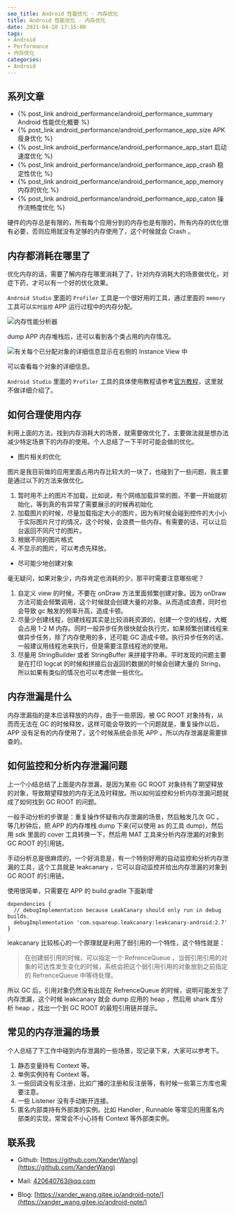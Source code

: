 ```yaml
---
seo_title: Android 性能优化 - 内存优化
title: Android 性能优化 - 内存优化
date: 2021-04-10 17:15:00
tags: 
- Android
- Performance
- 内存优化
categories: 
- Android
---
```


## 系列文章

- {% post_link android_performance/android_performance_summary Android 性能优化概要 %}
- {% post_link android_performance/android_performance_app_size APK 瘦身优化 %}
- {% post_link android_performance/android_performance_app_start 启动速度优化 %}
- {% post_link android_performance/android_performance_app_crash 稳定性优化 %}
- {% post_link android_performance/android_performance_app_memory 内存的优化 %}
- {% post_link android_performance/android_performance_app_caton 操作流畅度优化 %}

硬件的内存总是有限的，所有每个应用分到的内存也是有限的，所有内存的优化很有必要，否则应用就没有足够的内存使用了，这个时候就会 Crash 。

## 内存都消耗在哪里了

优化内存的话，需要了解内存在哪里消耗了了，针对内存消耗大的场景做优化，对症下药，才可以有一个好的优化效果。

`Android Studio` 里面的 `Profiler` 工具是一个很好用的工具，通过里面的 `memory` 工具可以`实时监控` APP 运行过程中的内存分配。

![内存性能分析器](https://img.imgdb.cn/item/60742b578322e6675cac02b9.jpg)

dump APP 内存堆栈后，还可以看到各个类占用的内存情况。

![有关每个已分配对象的详细信息显示在右侧的 Instance View 中](https://img.imgdb.cn/item/60742b928322e6675cac8841.jpg)

可以查看每个对象的详细信息。

`Android Studio` 里面的 `Profiler` 工具的具体使用教程请参考[官方教程](https://developer.android.google.cn/studio/profile/memory-profiler?hl=zh-cn)，这里就不做详细介绍了。

## 如何合理使用内存

利用上面的方法，找到内存消耗大的场景，就需要做优化了，主要做法就是想办法减少特定场景下的内存的使用。个人总结了一下平时可能会做的优化。

- 图片相关的优化

图片是我目前做的应用里面占用内存比较大的一块了，也碰到了一些问题，我主要是通过以下的方法来做优化。

1. 暂时用不上的图片不加载，比如说，有个网络加载异常的图，不要一开始就初始化，等到真的有异常了需要展示的时候再初始化
2. 加载图片的时候，尽量加载指定大小的图片，因为有时候会碰到控件的大小小于实际图片尺寸的情况，这个时候，会浪费一些内存。有需要的话，可以让后台返回不同尺寸的图片。
3. 根据不同的图片格式
4. 不显示的图片，可以考虑先释放。

- 尽可能少地创建对象

毫无疑问，如果对象少，内存肯定也消耗的少，那平时需要注意哪些呢？

1. 自定义 view 的时候，不要在 onDraw 方法里面频繁创建对象。因为 onDraw 方法可能会频繁调用，这个时候就会创建大量的对象。从而造成浪费，同时也会导致 gc 触发的频率升高，造成卡顿。
2. 尽量少创建线程，创建线程其实是比较消耗资源的，创建一个空的线程，大概会占用 1-2 M 内存。同时一般异步任务很快就会执行完，如果频繁创建线程来做异步任务，除了内存使用的多，还可能 GC 造成卡顿。执行异步任务的话，一般建议用线程池来执行，但是需要注意线程池的使用。
3. 尽量用 StringBuilder 或者 StringBuffer 来拼接字符串。平时发现的问题主要是在打印 logcat 的时候和拼接后台返回的数据的时候会创建大量的 String，所以如果有类似的情况也可以考虑做一些优化。


## 内存泄漏是什么

内存泄漏指的是本应该释放的内存，由于一些原因，被 GC ROOT 对象持有，从而而无法在 GC 的时候释放，这样可能会导致的一个问题就是，重复操作以后，APP 没有足有的内存使用了，这个时候系统会杀死 APP 。所以内存泄漏是需要排查的。

## 如何监控和分析内存泄漏问题

上一个小结总结了上面是内存泄漏，是因为某些 GC ROOT 对象持有了期望释放的对象，导致期望释放的内存无法及时释放。所以如何监控和分析内存泄漏问题就成了如何找到 GC ROOT 的问题。

一般手动分析的步骤是：重复操作怀疑有内存泄漏的场景，然后触发几次 GC 。等几秒钟后，把 APP 的内存堆栈 dump 下来(可以使用 as 的工具 dump)，然后用 sdk 里面的 cover 工具转换一下，然后用 MAT 工具来分析内存泄漏的对象到 GC ROOT 的引用链。

手动分析总是很麻烦的，一个好消息是，有一个特别好用的自动监控和分析内存泄漏的工具，这个工具就是 leakcanary ，它可以自动监控并给出内存泄漏的对象到 GC ROOT 的引用链。

使用很简单，只需要在 APP  的 build.gradle 下面新增

```
dependencies {
  // debugImplementation because LeakCanary should only run in debug builds.
  debugImplementation 'com.squareup.leakcanary:leakcanary-android:2.7'
}
```

leakcanary 比较核心的一个原理就是利用了弱引用的一个特性，这个特性就是：

> 在创建弱引用的时候，可以指定一个 RefrenceQueue ，当弱引用引用的对象的可达性发生变化的时候，系统会把这个弱引用引用的对象放到之前指定的 RefrenceQueue 中等待处理。

所以 GC 后，引用对象仍然没有出现在 RefrenceQueue 的时候，说明可能发生了内存泄漏，这个时候 leakcanary 就会 dump 应用的 heap ，然后用 shark 库分析 heap ，找出一个到 GC ROOT 的最短引用链并提示。

## 常见的内存泄漏的场景

个人总结了下工作中碰到内存泄漏的一些场景，现记录下来，大家可以参考下。

1. 静态变量持有 Context 等。
2. 单例实例持有 Context 等。
3. 一些回调没有反注册，比如广播的注册和反注册等，有时候一些第三方库也需要注意。
4. 一些 Listener 没有手动断开连接。
5. 匿名内部类持有外部类的实例。比如 Handler , Runnable 等常见的用匿名内部类的实现，常常会不小心持有 Context 等外部类实例。

## 联系我

- Github: [https://github.com/XanderWang](https://github.com/XanderWang)

- Mail: <420640763@qq.com>

- Blog: [https://xander_wang.gitee.io/android-note/](https://xander_wang.gitee.io/android-note/)
